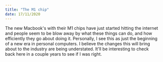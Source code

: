 ```yaml
---
title: "The M1 chip"
date: 17/11/2020
---
```

The new Macbook's with their M1 chips have just started hitting the internet and people seem to be blow away by what these things can do, and how efficiently they go about doing it. Personally, I see this as just the beginning of a new era in personal computers. I believe the changes this will bring about to the industry are being understated. It'll be interesting to check back here in a couple years to see if I was right.